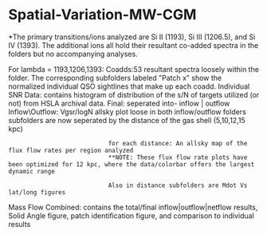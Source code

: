 # Spatial-Variation-MW-CGM
*The primary transitions/ions analyzed are Si II (1193), Si III (1206.5), and Si IV (1393). The additional ions all hold their resultant co-added spectra in the folders
but no accompanying analyses.

For lambda = 1193,1206,1393:
  Coadds:53 resultant spectra loosely within the folder. The corresponding subfolders labeled "Patch x" show the normalized individual QSO sightlines that make up each 
  coadd.
  Individual SNR Data: contains histogram of distribution of the s/N of targets utilized (or not) from HSLA archival data.
  Final: seperated into- inflow | outflow
      Inflow\Outflow: Vgsr/logN allsky plot loose in both inflow/outflow folders
                      subfolders are now seperated by the distance of the gas shell (5,10,12,15 kpc)
                        
                                for each distance: An allsky map of the flux flow rates per region analyzed 
                                **NOTE: These flux flow rate plots have been optimized for 12 kpc, where the data/colorbar offers the largest dynamic range
                                
                                Also in distance subfolders are Mdot Vs lat/long figures
                                
Mass Flow Combined: contains the total/final inflow|outflow|netflow results, Solid Angle figure, patch identification figure, and comparison to individual results
            
